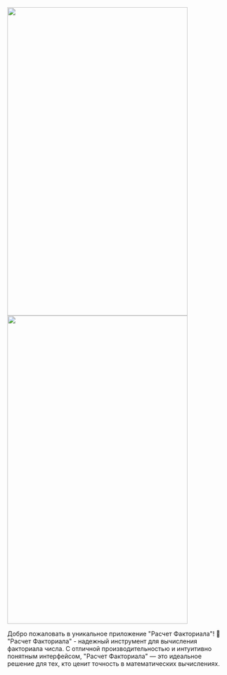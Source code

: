 <img src="https://github.com/KanatBayalbayev/Factorial_Finder/assets/115481348/74776feb-a41e-4555-b302-64c429d09e65" width="410" height="700">
<img src="https://github.com/KanatBayalbayev/Factorial_Finder/assets/115481348/fe965112-8de7-4ba7-bffc-94187010dea3" width="410" height="700">


Добро пожаловать в уникальное приложение "Расчет Факториала"! 
🚀 "Расчет Факториала" - надежный инструмент для вычисления факториала числа. С отличной производительностью и интуитивно понятным интерфейсом, 
"Расчет Факториала" — это идеальное решение для тех, кто ценит точность в математических вычислениях.
